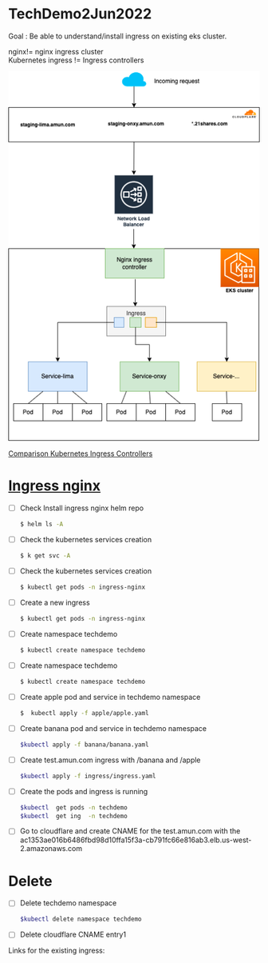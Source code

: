 # TechDemo2Jun2022


Goal : Be able to understand/install ingress on existing eks cluster.

nginx!= nginx ingress cluster  
Kubernetes ingress != Ingress controllers

![image](img.png)


[Comparison Kubernetes Ingress Controllers](https://docs.google.com/spreadsheets/d/191WWNpjJ2za6-nbG4ZoUMXMpUK8KlCIosvQB0f-oq3k/edit#gid=907731238)


# [Ingress nginx](https://kubernetes.github.io/ingress-nginx/deploy/)

- [ ] Check Install ingress nginx helm repo
    ```bash
    $ helm ls -A
    ```
- [ ] Check the kubernetes services creation
    ```bash
    $ k get svc -A
    ```  
- [ ] Check the kubernetes services creation
    ```bash
    $ kubectl get pods -n ingress-nginx
    ```  

- [ ] Create a new ingress
    ```bash
    $ kubectl get pods -n ingress-nginx
    ```  

- [ ] Create namespace techdemo
    ```bash
    $ kubectl create namespace techdemo
    ```  

- [ ] Create namespace techdemo
    ```bash
    $ kubectl create namespace techdemo
    ```  

- [ ] Create apple pod and service in techdemo namespace
    ```bash
    $  kubectl apply -f apple/apple.yaml  
    ```      

- [ ] Create banana pod and service in techdemo namespace
    ```bash
    $kubectl apply -f banana/banana.yaml  
    ```    

- [ ] Create test.amun.com ingress with /banana and /apple
    ```bash
    $kubectl apply -f ingress/ingress.yaml
    ```       

- [ ] Create the pods and ingress is running
    ```bash
    $kubectl  get pods -n techdemo
    $kubectl  get ing  -n techdemo
    ```
 
- [ ] Go to cloudflare and create CNAME for the test.amun.com with the ac1353ae016b6486fbd98d10ffa15f3a-cb791fc66e816ab3.elb.us-west-2.amazonaws.com

# Delete
- [ ] Delete techdemo namespace 
    ```bash
    $kubectl delete namespace techdemo
    ```
- [ ] Delete cloudflare CNAME entry1



Links for the existing ingress:
